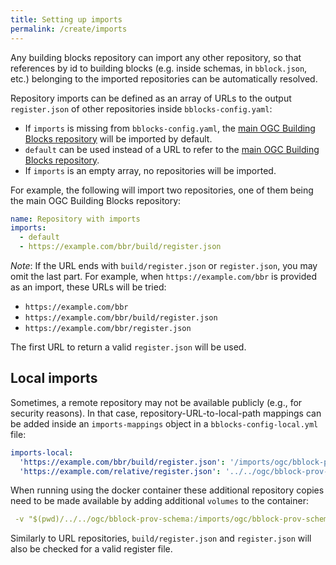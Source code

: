 ```yaml
---
title: Setting up imports
permalink: /create/imports
---
```

Any building blocks repository can import any other repository, so that references by id to building blocks
(e.g. inside schemas, in `bblock.json`, etc.) belonging to the imported repositories can be automatically resolved.

Repository imports can be defined as an array of URLs to the output `register.json` of other repositories inside
`bblocks-config.yaml`:

* If `imports` is missing from `bblocks-config.yaml`, the
  [main OGC Building Blocks repository](http://blocks.ogc.org/register.html) will be imported by default.
* `default` can be used instead of a URL to refer to the
  [main OGC Building Blocks repository](http://blocks.ogc.org/register.html). 
* If `imports` is an empty array, no repositories will be imported.

For example, the following will import two repositories, one of them being the main OGC Building Blocks repository:

```yaml
name: Repository with imports
imports:
  - default
  - https://example.com/bbr/build/register.json
```

*Note*: If the URL ends with `build/register.json` or `register.json`, you may omit the last part. For example,
when `https://example.com/bbr` is provided as an import, these URLs will be tried:

  * `https://example.com/bbr` 
  * `https://example.com/bbr/build/register.json`
  * `https://example.com/bbr/register.json`

The first URL to return a valid `register.json` will be used. 

## Local imports

Sometimes, a remote repository may not be available publicly (e.g., for security reasons). In that case,
repository-URL-to-local-path mappings can be added inside an `imports-mappings` object in a
`bblocks-config-local.yml` file:

```yaml
imports-local:
  'https://example.com/bbr/build/register.json': '/imports/ogc/bblock-prov-schema'
  'https://example.com/relative/register.json': '../../ogc/bblock-prov-schema'
```

When running using the docker container these additional repository copies need to be made available by adding additional `volumes` to the container:
```yaml
 -v "$(pwd)/../../ogc/bblock-prov-schema:/imports/ogc/bblock-prov-schema"
```

Similarly to URL repositories, `build/register.json` and `register.json` will also be checked for a valid
register file.
